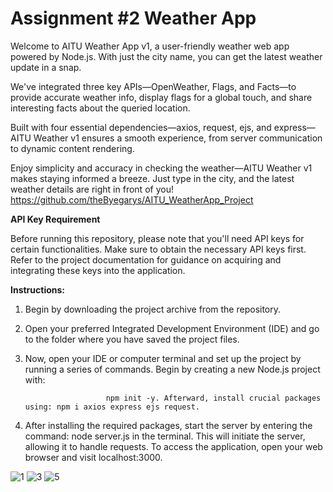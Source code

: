 # Assignment #2 Weather App

Welcome to AITU Weather App v1, a user-friendly weather web app powered by Node.js. With just the city name, you can get the latest weather update in a snap.

We've integrated three key APIs—OpenWeather, Flags, and Facts—to provide accurate weather info, display flags for a global touch, and share interesting facts about the queried location.

Built with four essential dependencies—axios, request, ejs, and express—AITU Weather v1 ensures a smooth experience, from server communication to dynamic content rendering.

Enjoy simplicity and accuracy in checking the weather—AITU Weather v1 makes staying informed a breeze. Just type in the city, and the latest weather details are right in front of you!
https://github.com/theByegarys/AITU_WeatherApp_Project 




**API Key Requirement**

Before running this repository, please note that you'll need API keys for certain functionalities. Make sure to obtain the necessary API keys first. Refer to the project documentation for guidance on acquiring and integrating these keys into the application.

**Instructions:**

1) Begin by downloading the project archive from the repository.

2) Open your preferred Integrated Development Environment (IDE) and go to the folder where you have saved the project files.

3) Now, open your IDE or computer terminal and set up the project by running a series of commands. Begin by creating a new Node.js project with:


                         npm init -y. Afterward, install crucial packages using: npm i axios express ejs request.

4) After installing the required packages, start the server by entering the command: node server.js in the terminal. This will initiate the server, allowing it to handle requests. To access the application, open your web browser and visit localhost:3000.



![1](https://github.com/theByegarys/AITU_WeatherApp_Project/assets/151679453/704f489d-97aa-4464-a91e-b00e28f6d49b)
![3](https://github.com/theByegarys/AITU_WeatherApp_Project/assets/151679453/bb7af2d9-0f94-4ac5-a0f0-5e9493abd2ea)
![5](https://github.com/theByegarys/AITU_WeatherApp_Project/assets/151679453/b24c619f-70df-40dd-8551-85fed0063090)



